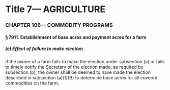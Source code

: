 
# Title 7— AGRICULTURE
### CHAPTER 106— COMMODITY PROGRAMS
#### § 7911. Establishment of base acres and payment acres for a farm
##### (c) Effect of failure to make election

If the owner of a farm fails to make the election under subsection (a) or fails to timely notify the Secretary of the election made, as required by subsection (b), the owner shall be deemed to have made the election described in subsection (a)(1)(B) to determine base acres for all covered commodities on the farm.
